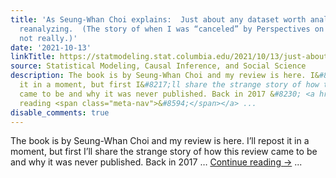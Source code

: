 ```yaml
---
title: 'As Seung-Whan Choi explains:  Just about any dataset worth analyzing is worth
  reanalyzing.  (The story of when I was “canceled” by Perspectives on Politics.  OK,
  not really.)'
date: '2021-10-13'
linkTitle: https://statmodeling.stat.columbia.edu/2021/10/13/just-about-any-dataset-worth-analyzing-is-worth-reanalyzing-my-review-of-new-explorations-into-international-relations-democracy-foreign-investment-terrorism-and-conflict-by-seung-whan-choi/
source: Statistical Modeling, Causal Inference, and Social Science
description: The book is by Seung-Whan Choi and my review is here. I&#8217;ll repost
  it in a moment, but first I&#8217;ll share the strange story of how this review
  came to be and why it was never published. Back in 2017 &#8230; <a href="https://statmodeling.stat.columbia.edu/2021/10/13/just-about-any-dataset-worth-analyzing-is-worth-reanalyzing-my-review-of-new-explorations-into-international-relations-democracy-foreign-investment-terrorism-and-conflict-by-seung-whan-choi/">Continue
  reading <span class="meta-nav">&#8594;</span></a> ...
disable_comments: true
---
```

The book is by Seung-Whan Choi and my review is here. I&#8217;ll repost it in a moment, but first I&#8217;ll share the strange story of how this review came to be and why it was never published. Back in 2017 &#8230; <a href="https://statmodeling.stat.columbia.edu/2021/10/13/just-about-any-dataset-worth-analyzing-is-worth-reanalyzing-my-review-of-new-explorations-into-international-relations-democracy-foreign-investment-terrorism-and-conflict-by-seung-whan-choi/">Continue reading <span class="meta-nav">&#8594;</span></a> ...